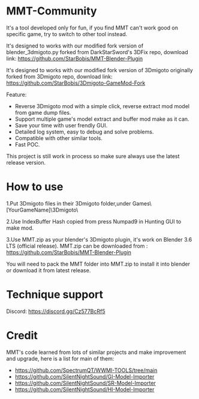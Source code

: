 # MMT-Community
It's a tool developed only for fun, if you find MMT can't work good on specific game, try to switch to other tool instead.

It's designed to works with our modified fork version of blender_3dmigoto.py forked from DarkStarSword's 3DFix repo, download link: https://github.com/StarBobis/MMT-Blender-Plugin

It's designed to works with our modified fork version of 3Dmigoto originally forked from 3Dmigoto repo, download link: https://github.com/StarBobis/3Dmigoto-GameMod-Fork

Feature:
- Reverse 3Dmigoto mod with a simple click, reverse extract mod model from game dump files.
- Support multiple game's model extract and buffer mod make as it can.
- Save your time with user frendly GUI.
- Detailed log system, easy to debug and solve problems.
- Compatible with other similar tools.
- Fast POC.

This project is still work in process so make sure always use the latest release version.

# How to use
1.Put 3Dmigoto files in their 3Dmigoto folder,under Games\\[YourGameName]\\3Dmigoto\\

2.Use IndexBuffer Hash copied from press Numpad9 in Hunting GUI to make mod.

3.Use MMT.zip as your blender's 3Dmigoto plugin, it's work on Blender 3.6 LTS (official release).
MMT.zip can be downloaded from : https://github.com/StarBobis/MMT-Blender-Plugin

You will need to pack the MMT folder into MMT.zip to install it into blender or download it from latest release.

# Technique support
Discord: https://discord.gg/Cz577BcRf5

# Credit 
MMT's code learned from lots of similar projects and make improvement and upgrade, here is a list for main of them:
- https://github.com/SpectrumQT/WWMI-TOOLS/tree/main
- https://github.com/SilentNightSound/GI-Model-Importer
- https://github.com/SilentNightSound/SR-Model-Importer
- https://github.com/SilentNightSound/HI-Model-Importer
